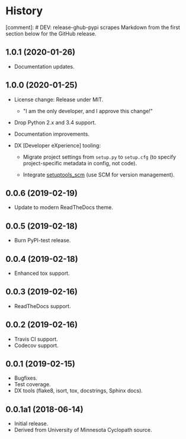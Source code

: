 # History

[comment]: # DEV: release-ghub-pypi scrapes Markdown from the first section below for the GitHub release.

## 1.0.1 (2020-01-26)

- Documentation updates.

## 1.0.0 (2020-01-25)

- License change: Release under MIT.

  - "I am the only developer, and I approve this change!"

- Drop Python 2.x and 3.4 support.

- Documentation improvements.

- DX [Developer eXperience] tooling:

  - Migrate project settings from `setup.py` to `setup.cfg` (to specify project-specific metadata in config, not code).

  - Integrate [setuptools_scm](https://github.com/pypa/setuptools_scm) (use SCM for version management).

## 0.0.6 (2019-02-19)

- Update to modern ReadTheDocs theme.

## 0.0.5 (2019-02-18)

- Burn PyPI-test release.

## 0.0.4 (2019-02-18)

- Enhanced tox support.

## 0.0.3 (2019-02-16)

- ReadTheDocs support.

## 0.0.2 (2019-02-16)

- Travis CI support.
- Codecov support.

## 0.0.1 (2019-02-15)

- Bugfixes.
- Test coverage.
- DX tools (flake8, isort, tox, docstrings, Sphinx docs).

## 0.0.1a1 (2018-06-14)

- Initial release.
- Derived from University of Minnesota Cyclopath source.

